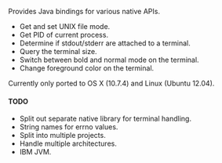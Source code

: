 
Provides Java bindings for various native APIs.

* Get and set UNIX file mode.
* Get PID of current process.
* Determine if stdout/stderr are attached to a terminal.
* Query the terminal size.
* Switch between bold and normal mode on the terminal.
* Change foreground color on the terminal.

Currently only ported to OS X (10.7.4) and Linux (Ubuntu 12.04).

#### TODO

* Split out separate native library for terminal handling.
* String names for errno values.
* Split into multiple projects.
* Handle multiple architectures.
* IBM JVM.
